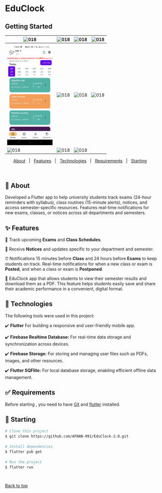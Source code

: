 # EduClock



## Getting Started


| <img width="150" alt="018" src="https://user-images.githubusercontent.com/30992818/65006496-c7cb6300-d935-11e9-839b-0f84c8c1b20b.png"/> | <img width="150" alt="018" src="https://user-images.githubusercontent.com/30992818/65006498-c863f980-d935-11e9-88c2-bc2308248da9.png"/> | <img width="150" alt="018" src="https://user-images.githubusercontent.com/30992818/65006501-c9952680-d935-11e9-8bc7-0f94031a9942.png"/> | <img width="150" alt="018" src="https://user-images.githubusercontent.com/30992818/65006492-c732cc80-d935-11e9-89c3-7e75df55c3d4.png"/> |
|---|---|---|---|
|<img width="150" alt="018" src="https://github.com/AFNAN-091/EduClock-2.0/blob/main/gallery/Screenshot_2024-09-17-19-38-03-16_70f495e08671079829443d3bd5524ec5.jpg"/> | <img width="150" alt="018" src="https://user-images.githubusercontent.com/30992818/65006482-c4d07280-d935-11e9-9ae5-b84eea52febb.png"/> | <img width="150" alt="018" src="https://user-images.githubusercontent.com/30992818/65006484-c4d07280-d935-11e9-90a7-bfa99d2394d9.png"/> | <img width="150" alt="018" src="https://user-images.githubusercontent.com/30992818/65006486-c5690900-d935-11e9-9ec9-e53fa5a57d7c.png"/>  |
| <img width="150" alt="018" src="https://user-images.githubusercontent.com/30992818/65006487-c5690900-d935-11e9-9459-d10928aa8440.png"/> | <img width="150" alt="018" src="https://user-images.githubusercontent.com/30992818/65006488-c6019f80-d935-11e9-8751-745a22443b73.png"/> | <img width="150" alt="018" src="https://user-images.githubusercontent.com/30992818/65006489-c69a3600-d935-11e9-8d3b-ac226d54b7f9.png"/> |   |

  <!-- <img alt="Github issues" src="https://img.shields.io/github/issues/jehato47/school2?color=56BEB8" /> -->
<!-- 
  <img alt="Github forks" src="https://img.shields.io/github/forks/jehato47/school2?color=56BEB8" />

  <img alt="Github stars" src="https://img.shields.io/github/stars/jehato47/school2?color=56BEB8" /> -->
</p>

<!-- Status -->

<!-- <h4 align="center"> 
	🚧  School2 🚀 Under construction...  🚧
</h4> 

<hr> -->

<p align="center">
  <a href="#dart-about">About</a> &#xa0; | &#xa0; 
  <a href="#sparkles-features">Features</a> &#xa0; | &#xa0;
  <a href="#rocket-technologies">Technologies</a> &#xa0; | &#xa0;
  <a href="#white_check_mark-requirements">Requirements</a> &#xa0; | &#xa0;
  <a href="#checkered_flag-starting">Starting</a> &#xa0; 
</p>

<br>

## :dart: About ##

Developed a Flutter app to help university students track exams (24-hour reminders with syllabus), class routines (15-minute alerts), notices, and access semester-specific resources. Features real-time notifications for new exams, classes, or notices across all departments and semesters.

## :sparkles: Features ##

📅 Track upcoming **Exams** and **Class Schedules**.

📝 Receive **Notices** and updates specific to your department and semester.

⏰ Notifications 15 minutes before **Class** and 24 hours before **Exams** to keep students on track. Real-time notifications for when a new class or exam is **Posted**, and when a class or exam is **Postponed**.

📄 EduClock app that allows students to view their semester results and download them as a PDF. This feature helps students easily save and share their academic performance in a convenient, digital format.

## :rocket: Technologies ##

The following tools were used in this project:

✔️ **Flutter** For building a responsive and user-friendly mobile app.

✔️ **Firebase Realtime Database:** For real-time data storage and synchronization across devices.

✔️ **Firebase Storage:** For storing and managing user files such as PDFs, images, and other resources.

✔️ **Flutter SQFlite:** For local database storage, enabling efficient offline data management.
<!-- - [Node.js](https://nodejs.org/en/)
- [React](https://pt-br.reactjs.org/)
- [React Native](https://reactnative.dev/)
- [TypeScript](https://www.typescriptlang.org/) -->

## :white_check_mark: Requirements ##

Before starting , you need to have [Git](https://git-scm.com) and [flutter](https://flutter.dev/docs/get-started/install) installed.

## :checkered_flag: Starting ##

```bash
# Clone this project
$ git clone https://github.com/AFNAN-091/EduClock-2.0.git

# Install dependencies
$ flutter pub get

# Run the project
$ flutter run

```
&#xa0;

<a href="#top">Back to top</a>
